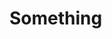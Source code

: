 <!-- This README file is going to be the one displayed on the Grafana.com website for your plugin -->

# Something


